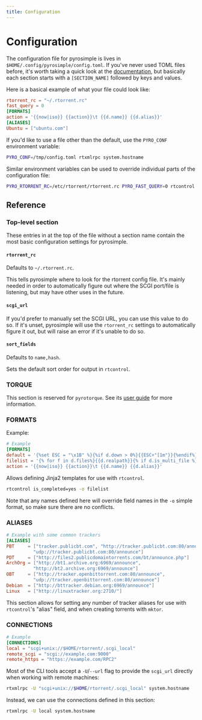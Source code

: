 ```yaml
---
title: Configuration
---
```


# Configuration

The configuration file for pyrosimple is lives in `$HOME/.config/pyrosimple/config.toml`. If you've
never used TOML files before, it's worth taking a quick look at the [documentation](https://toml.io/),
but basically each section starts with a `[SECTION_NAME]` followed by keys and values.

Here is a basical example of what your file could look like:
```toml
rtorrent_rc = "~/.rtorrent.rc"
fast_query = 0
[FORMATS]
action = '{{now|iso}} {{action}}\t {{d.name}} {{d.alias}}'
[ALIASES]
Ubuntu = ["ubuntu.com"]
```

If you'd like to use a file other than the default, use the `PYRO_CONF` environment variable:
```bash
PYRO_CONF=/tmp/config.toml rtxmlrpc system.hostname
```
Similar environment variables can be used to override individual parts of the configuration file:
```bash
PYRO_RTORRENT_RC=/etc/rtorrent/rtorrent.rc PYRO_FAST_QUERY=0 rtcontrol //
```

## Reference

### Top-level section

These entries in at the top of the file without a section name
contain the most basic configuration settings for pyrosimple.

#### `rtorrent_rc`

Defaults to `~/.rtorrent.rc`.

This tells pyrosimple where to look for the rtorrent config file. It's mainly
needed in order to automatically figure out where the SCGI port/file is listening,
but may have other uses in the future.

####  `scgi_url`

If you'd prefer to manually set the SCGI URL, you can use this value to do so. If it's
unset, pyrosimple will use the `rtorrent_rc` settings to automatically figure it out,
but will raise an error if it's unable to do so.

#### `sort_fields`

Defaults to `name,hash`.

Sets the default sort order for output in `rtcontrol`.

### TORQUE

This section is reserved for `pyrotorque`. See its [user guide](/usage-pyrotorque/) for more information.

### FORMATS

Example:
```toml
# Example
[FORMATS]
default = '{%set ESC = "\x1B" %}{%if d.down > 0%}{{ESC+"[1m"}}{%endif%}{%if d.is_open%}O{%else%} {%endif%}{%if  d.is_active%}A{%else%} {%endif%}{%if not d.is_complete%}{{ESC+"[36m"}}{{ "{:>3}".format(d.done | round | int) }}{{ESC+"[0m"}}{%else%}  D{%endif%} {{"{:>10}".format(d.size | filesizeformat(True))}} {%if d.message%}{{ESC+"[31m"}}{%endif%} {{d.alias.rjust(3)}}{{ESC+"[0m"}} {%if d.down > 0%}{{ESC+"[1m"}}{%endif%}{{d.name}}{{ESC+"[0m"}}'
filelist = '{% for f in d.files%}{{d.realpath}}{% if d.is_multi_file %}/{{f.path}}{% endif %}{% if loop.index != loop.length %}\n{% endif %}{% endfor %}'
action = '{{now|iso}} {{action}}\t {{d.name}} {{d.alias}}'
```

Allows defining Jinja2 templates for use with `rtcontrol`.

```bash
rtcontrol is_completed=yes -o filelist
```

Note that any names defined here will override field names in the `-o` simple format, so make sure there
are no conflicts.

### ALIASES

```toml
# Example with some common trackers
[ALIASES]
PBT     = ["tracker.publicbt.com", "http://tracker.publicbt.com:80/announce",
          "udp://tracker.publicbt.com:80/announce"]
PDT     = ["http://files2.publicdomaintorrents.com/bt/announce.php"]
ArchOrg = ["http://bt1.archive.org:6969/announce",
          "http://bt2.archive.org:6969/announce"]
OBT     = ["http://tracker.openbittorrent.com:80/announce",
          "udp://tracker.openbittorrent.com:80/announce"]
Debian  = ["http://bttracker.debian.org:6969/announce"]
Linux   = ["http://linuxtracker.org:2710/"]
```

This section allows for setting any number of tracker aliases for use with `rtcontrol`'s
"alias" field, and when creating torrents with `mktor`.


### CONNECTIONS

```toml
# Example
[CONNECTIONS]
local = "scgi+unix://$HOME/rtorrent/.scgi_local"
remote_scgi = "scgi://example.com:9000"
remote_https = "https://example.com/RPC2"
```

Most of the CLI tools accept a `-U`/`--url` flag to provide the `scgi_url` directly when working with remote machines:
```bash
rtxmlrpc -U "scgi+unix://$HOME/rtorrent/.scgi_local" system.hostname
```

Instead, we can use the connections defined in this section:
```bash
rtxmlrpc -U local system.hostname
```
